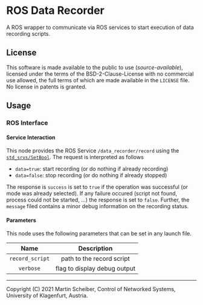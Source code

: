# ROS Data Recorder

A ROS wrapper to communicate via ROS services to start execution of data recording scripts.

## License
This software is made available to the public to use (_source-available_), 
licensed under the terms of the BSD-2-Clause-License with no commercial use allowed, 
the full terms of which are made available in the `LICENSE` file. No license in patents is granted.

<!--
### Usage for academic purposes
If you use this software in an academic research setting, please cite the
corresponding paper and consult the `LICENSE` file for a detailed explanation.

```latex
@inproceedings{cite_key,
   author   = {},
   journal  = {},
   title    = {},
   year     = {2021},
}
```
-->

## Usage


### ROS Interface

#### Service Interaction
This node provides the ROS Service `/data_recorder/record` using the 
[`std_srvs/SetBool`](http://docs.ros.org/en/api/std_srvs/html/srv/SetBool.html).
The request is interpreted as follows

- `data=true`: start recording (or do nothing if already recording)
- `data=false`: stop recording (or do nothing if already stopped)

The response is `success` is set to `true` if the operation was successful (or mode was already selected).
If any failure occured (script not found, process could not be started, ...) the response is set to `false`.
Further, the `message` filed contains a minor debug information on the recording status.

#### Parameters
This node uses the following parameters that can be set in any launch file.

| Name            | Description                  |
|:---------------:|:----------------------------:|
| `record_script` | path to the record script    |
| `verbose`       | flag to display debug output |

---

Copyright (C) 2021 Martin Scheiber, Control of Networked Systems, University of Klagenfurt, Austria.
